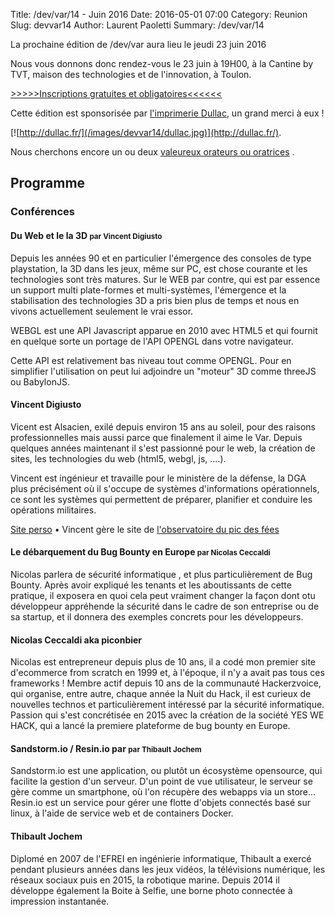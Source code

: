 Title: /dev/var/14 - Juin 2016
Date: 2016-05-01 07:00
Category: Reunion
Slug: devvar14
Author: Laurent Paoletti
Summary: /dev/var/14


La prochaine édition de /dev/var aura lieu le jeudi 23 juin 2016

Nous vous donnons donc rendez-vous le 23 juin à 19H00, à la Cantine by TVT, maison des technologies et de l'innovation, à Toulon.

[>>>>>Inscriptions gratuites et obligatoires<<<<<<](https://www.eventbrite.fr/e/billets-devvar14-rencontre-des-developpeurs-varois-20461130793)


Cette édition est sponsorisée par [l'imprimerie Dullac](http://dullac.fr/), un grand merci à eux !

[![http://dullac.fr/](/images/devvar14/dullac.jpg)](http://dullac.fr/).


Nous cherchons encore un ou deux [valeureux orateurs ou oratrices](pages/participer.html) . 


## Programme

### Conférences


####  Du Web et le la 3D <small>par Vincent Digiusto</small>

Depuis les années 90 et en particulier l'émergence des consoles de type playstation, la 3D dans les jeux, même sur PC, est chose courante et les technologies sont très matures. Sur le WEB par contre, qui est par essence un support multi plate-formes et multi-systèmes, l'émergence et la stabilisation des technologies 3D a pris bien plus de temps et nous en vivons actuellement seulement le vrai essor.

WEBGL est une API Javascript apparue en 2010 avec HTML5 et qui fournit en quelque sorte un portage de l'API OPENGL dans votre navigateur.

Cette API est relativement bas niveau tout comme OPENGL. Pour en simplifier l'utilisation on peut lui adjoindre un "moteur" 3D comme threeJS ou BabylonJS.

<h4 class='subheader'>Vincent Digiusto</h4>


Vicent est Alsacien, exilé depuis environ 15 ans au soleil, pour des raisons professionnelles mais aussi parce que finalement il aime le Var.
Depuis quelques années maintenant il s'est passionné pour le web, la création de sites, les technologies du web (html5, webgl, js, ....).


Vincent est ingénieur et travaille pour le ministère de la défense, la DGA plus précisément où il s'occupe de systèmes d'informations opérationnels,
 ce sont les systèmes qui permettent de préparer, planifier et conduire les opérations militaires.

[Site perso](http://www.idsortie.fr) • Vincent gère le site de [l'observatoire du pic des fées](http://astrosurf.com/opf)

####  Le débarquement du Bug Bounty en Europe <small>par Nicolas Ceccaldi</small>

Nicolas parlera de sécurité informatique , et plus particulièrement de Bug Bounty.
Après avoir expliqué les tenants et les aboutissants de cette
pratique, il exposera en quoi cela peut vraiment changer la
façon dont otu développeur appréhende la sécurité dans le cadre de son
entreprise ou de sa startup, et il donnera des exemples concrets pour les développeurs.

<h4 class='subheader'>Nicolas Ceccaldi aka piconbier</h4>

Nicolas est entrepreneur depuis plus de 10 ans, il a codé mon premier site d'ecommerce from scratch en 1999 et, à l'époque, il n'y a avait pas tous ces frameworks !
Membre actif depuis 10 ans de la communauté Hackerzvoice, qui organise, entre autre, chaque année la Nuit du Hack,  il est  curieux de nouvelles technos et particulièrement intéressé
 par la sécurité informatique.
Passion qui s'est concrétisée en 2015 avec la création de la société YES WE HACK, qui a lancé la premiere plateforme de bug bounty en Europe.


####  Sandstorm.io / Resin.io par <small>par Thibault Jochem</small>

Sandstorm.io est une application, ou plutôt un écosystème opensource, qui facilite la gestion d'un serveur. D'un point de vue utilisateur, le serveur se gère comme un smartphone, où l'on récupère des webapps via un store...
Resin.io est un service pour gérer une flotte d'objets connectés basé sur linux, à l'aide de service web et de containers Docker.

<h4 class='subheader'>Thibault Jochem</h4>

Diplomé en 2007 de l'EFREI en ingénierie informatique, Thibault a exercé pendant plusieurs années dans les jeux vidéos,
la télévisions numérique, les réseaux sociaux puis en 2015, la robotique marine.
Depuis 2014 il développe également la Boite à Selfie, une borne photo connectée à impression instantanée.

 